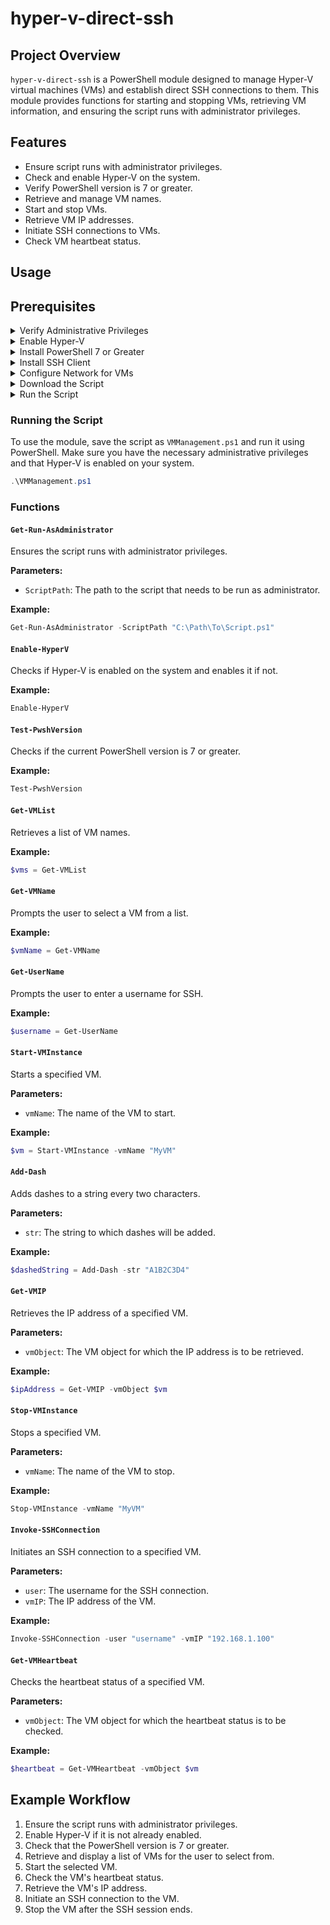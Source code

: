 # hyper-v-direct-ssh

## Project Overview

`hyper-v-direct-ssh` is a PowerShell module designed to manage Hyper-V virtual machines (VMs) and establish direct SSH connections to them. This module provides functions for starting and stopping VMs, retrieving VM information, and ensuring the script runs with administrator privileges.

## Features

- Ensure script runs with administrator privileges.
- Check and enable Hyper-V on the system.
- Verify PowerShell version is 7 or greater.
- Retrieve and manage VM names.
- Start and stop VMs.
- Retrieve VM IP addresses.
- Initiate SSH connections to VMs.
- Check VM heartbeat status.

## Usage

## Prerequisites

<details>
<summary>Verify Administrative Privileges</summary>

Ensure you have administrative privileges on your system. The script requires elevated permissions to manage Hyper-V and execute certain commands.

</details>

<details>
<summary>Enable Hyper-V</summary>

Make sure Hyper-V is enabled on your system. You can enable Hyper-V using the following steps:

1. Open PowerShell as an administrator.
2. Run the following command to enable Hyper-V:
   ```powershell
   Enable-WindowsOptionalFeature -Online -FeatureName Microsoft-Hyper-V-All
   ```
3. Restart your system to apply the changes.

</details>

<details>
<summary>Install PowerShell 7 or Greater</summary>

The script requires PowerShell version 7 or greater. Follow these steps to install or update PowerShell:

1. Go to the [PowerShell GitHub releases page](https://github.com/PowerShell/PowerShell/releases).
2. Download the latest release for your operating system.
3. Follow the installation instructions provided on the release page.

</details>

<details>
<summary>Install SSH Client</summary>

Ensure that the SSH client is installed on your system. You can install the OpenSSH client by following these steps:

#### On Windows:

1. Open PowerShell as an administrator.
2. Run the following command:
   ```powershell
   Add-WindowsCapability -Online -Name OpenSSH.Client*
   ```

#### On macOS:

1. Open Terminal.
2. Run the following command to check if SSH is already installed:
   ```sh
   ssh -V
   ```
3. If SSH is not installed, use Homebrew to install it:
   ```sh
   brew install openssh
   ```

#### On Linux:

1. Open Terminal.
2. Run the following command:

   ```sh
   sudo apt-get install openssh-client
   ```

   or for RPM-based distributions:

   ```sh
   sudo yum install openssh-clients
   ```

</details>

<details>
<summary>Configure Network for VMs</summary>

Ensure that your VMs are configured to obtain an IP address and that they are accessible via SSH. Verify the network settings and connectivity before running the script.

</details>

<details>
<summary>Download the Script</summary>

Save the script as `VMManagement.ps1` on your local machine. Make sure the file path is accessible and note down the path for running the script.

</details>

<details>
<summary>Run the Script</summary>

1. Open PowerShell as an administrator.
2. Navigate to the directory where the `VMManagement.ps1` script is saved.
3. Run the script using the following command:
   ```powershell
   .\VMManagement.ps1
   ```

</details>


### Running the Script

To use the module, save the script as `VMManagement.ps1` and run it using PowerShell. Make sure you have the necessary administrative privileges and that Hyper-V is enabled on your system.

```powershell
.\VMManagement.ps1
```

### Functions

#### `Get-Run-AsAdministrator`

Ensures the script runs with administrator privileges.

**Parameters:**

- `ScriptPath`: The path to the script that needs to be run as administrator.

**Example:**

```powershell
Get-Run-AsAdministrator -ScriptPath "C:\Path\To\Script.ps1"
```

#### `Enable-HyperV`

Checks if Hyper-V is enabled on the system and enables it if not.

**Example:**

```powershell
Enable-HyperV
```

#### `Test-PwshVersion`

Checks if the current PowerShell version is 7 or greater.

**Example:**

```powershell
Test-PwshVersion
```

#### `Get-VMList`

Retrieves a list of VM names.

**Example:**

```powershell
$vms = Get-VMList
```

#### `Get-VMName`

Prompts the user to select a VM from a list.

**Example:**

```powershell
$vmName = Get-VMName
```

#### `Get-UserName`

Prompts the user to enter a username for SSH.

**Example:**

```powershell
$username = Get-UserName
```

#### `Start-VMInstance`

Starts a specified VM.

**Parameters:**

- `vmName`: The name of the VM to start.

**Example:**

```powershell
$vm = Start-VMInstance -vmName "MyVM"
```

#### `Add-Dash`

Adds dashes to a string every two characters.

**Parameters:**

- `str`: The string to which dashes will be added.

**Example:**

```powershell
$dashedString = Add-Dash -str "A1B2C3D4"
```

#### `Get-VMIP`

Retrieves the IP address of a specified VM.

**Parameters:**

- `vmObject`: The VM object for which the IP address is to be retrieved.

**Example:**

```powershell
$ipAddress = Get-VMIP -vmObject $vm
```

#### `Stop-VMInstance`

Stops a specified VM.

**Parameters:**

- `vmName`: The name of the VM to stop.

**Example:**

```powershell
Stop-VMInstance -vmName "MyVM"
```

#### `Invoke-SSHConnection`

Initiates an SSH connection to a specified VM.

**Parameters:**

- `user`: The username for the SSH connection.
- `vmIP`: The IP address of the VM.

**Example:**

```powershell
Invoke-SSHConnection -user "username" -vmIP "192.168.1.100"
```

#### `Get-VMHeartbeat`

Checks the heartbeat status of a specified VM.

**Parameters:**

- `vmObject`: The VM object for which the heartbeat status is to be checked.

**Example:**

```powershell
$heartbeat = Get-VMHeartbeat -vmObject $vm
```

## Example Workflow

1. Ensure the script runs with administrator privileges.
2. Enable Hyper-V if it is not already enabled.
3. Check that the PowerShell version is 7 or greater.
4. Retrieve and display a list of VMs for the user to select from.
5. Start the selected VM.
6. Check the VM's heartbeat status.
7. Retrieve the VM's IP address.
8. Initiate an SSH connection to the VM.
9. Stop the VM after the SSH session ends.
